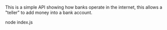 This is a simple API showing how banks operate in the internet, this allows a "teller" to add money into a bank account.

node index.js
